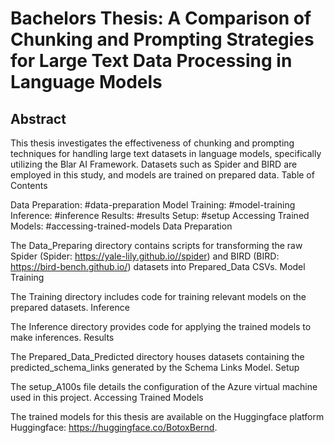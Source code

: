 # Bachelors Thesis: A Comparison of Chunking and Prompting Strategies for Large Text Data Processing in Language Models

## Abstract
This thesis investigates the effectiveness of chunking and prompting techniques for handling large text datasets in language models, specifically utilizing the Blar AI Framework. Datasets such as Spider and BIRD are employed in this study, and models are trained on prepared data.
Table of Contents

Data Preparation: #data-preparation
Model Training: #model-training
Inference: #inference
Results: #results
Setup: #setup
Accessing Trained Models: #accessing-trained-models
Data Preparation

The Data_Preparing directory contains scripts for transforming the raw Spider (Spider: https://yale-lily.github.io//spider) and BIRD (BIRD: https://bird-bench.github.io/) datasets into Prepared_Data CSVs.
Model Training

The Training directory includes code for training relevant models on the prepared datasets.
Inference

The Inference directory provides code for applying the trained models to make inferences.
Results

The Prepared_Data_Predicted directory houses datasets containing the predicted_schema_links generated by the Schema Links Model.
Setup

The setup_A100s file details the configuration of the Azure virtual machine used in this project.
Accessing Trained Models

The trained models for this thesis are available on the Huggingface platform Huggingface: https://huggingface.co/BotoxBernd.
